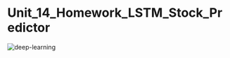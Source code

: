 # Unit_14_Homework_LSTM_Stock_Predictor
![deep-learning](https://user-images.githubusercontent.com/56813346/132855218-00f3757e-de56-4414-85b9-2ac759c34556.jpg)

